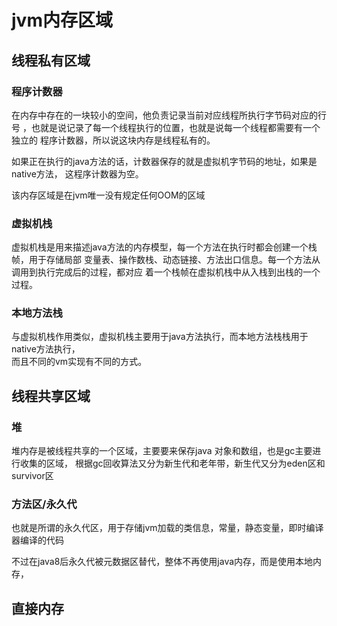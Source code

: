 jvm内存区域
=======



## 线程私有区域

### 程序计数器

在内存中存在的一块较小的空间，他负责记录当前对应线程所执行字节码对应的行号
，也就是说记录了每一个线程执行的位置，也就是说每一个线程都需要有一个独立的
程序计数器，所以说这块内存是线程私有的。

如果正在执行的java方法的话，计数器保存的就是虚拟机字节码的地址，如果是native方法，
这程序计数器为空。

该内存区域是在jvm唯一没有规定任何OOM的区域

### 虚拟机栈

虚拟机栈是用来描述java方法的内存模型，每一个方法在执行时都会创建一个栈帧，用于存储局部
变量表、操作数栈、动态链接、方法出口信息。每一个方法从调用到执行完成后的过程，都对应
着一个栈帧在虚拟机栈中从入栈到出栈的一个过程。


### 本地方法栈

与虚拟机栈作用类似，虚拟机栈主要用于java方法执行，而本地方法栈栈用于native方法执行，  
而且不同的vm实现有不同的方式。


## 线程共享区域

### 堆

堆内存是被线程共享的一个区域，主要要来保存java 对象和数组，也是gc主要进行收集的区域，
根据gc回收算法又分为新生代和老年带，新生代又分为eden区和survivor区

### 方法区/永久代

也就是所谓的永久代区，用于存储jvm加载的类信息，常量，静态变量，即时编译器编译的代码

不过在java8后永久代被元数据区替代，整体不再使用java内存，而是使用本地内存，




## 直接内存